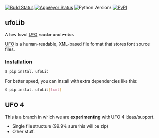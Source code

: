[![Build Status](https://api.travis-ci.org/unified-font-object/ufoLib.svg)](https://travis-ci.org/unified-font-object/ufoLib)
[![AppVeyor Status](https://ci.appveyor.com/api/projects/status/github/unified-font-object/ufoLib?svg=true)](https://ci.appveyor.com/project/adrientetar/ufolib)
![Python Versions](https://img.shields.io/badge/python-2.7%2C%203.5%2C%203.6-blue.svg)
[![PyPI](https://img.shields.io/pypi/v/ufoLib.svg)](https://pypi.org/project/ufoLib/)

ufoLib
------

A low-level [UFO] reader and writer.

[UFO] is a human-readable, XML-based file format that stores font source files.

### Installation

```sh
$ pip install ufoLib
```

For better speed, you can install with extra dependencies like this:

```sh
$ pip install ufoLib[lxml]
```

[UFO]: http://unifiedfontobject.org/


UFO 4
-----

This is a branch in which we are **experimenting** with UFO 4 ideas/support.

- Single file structure (99.9% sure this will be zip)
- Other stuff.
